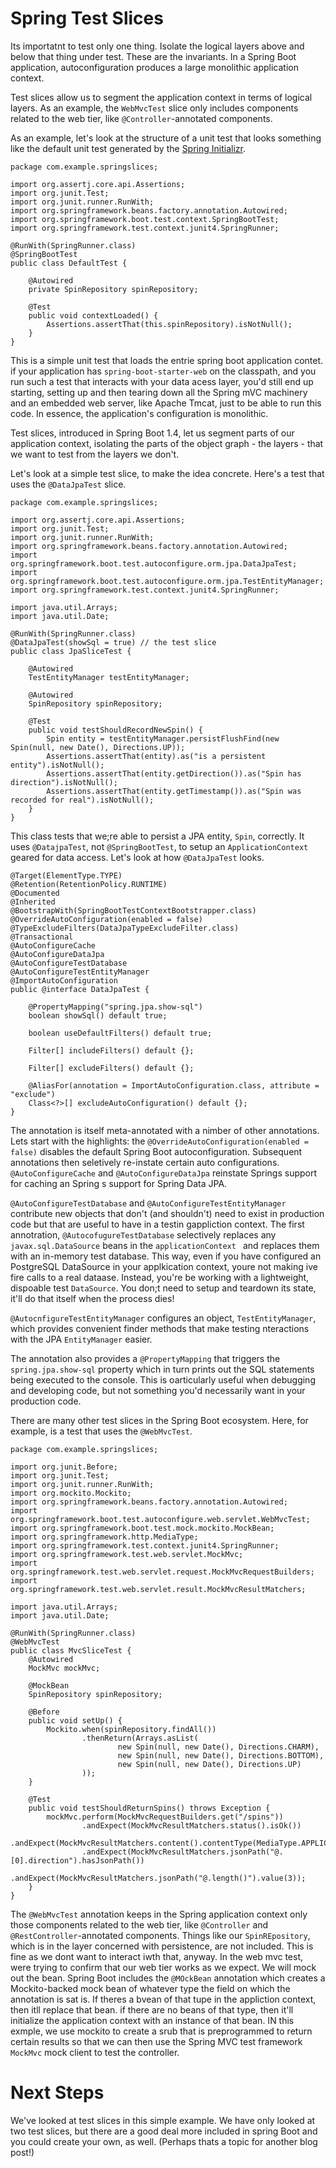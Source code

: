 # Spring Test Slices

Its importatnt to test only one thing. Isolate the logical layers above and below that thing under test. These are the invariants. In a Spring Boot application, autoconfiguration produces a large monolithic application context. 

Test slices allow us to segment the application context in terms of logical layers. As an example, the `WebMvcTest` slice only includes components related to the web tier, like `@Controller`-annotated components.

As an example, let's look at the structure of a unit test that looks something like the default unit test generated by the [Spring Initializr](http://start.spring.io). 

```
package com.example.springslices;

import org.assertj.core.api.Assertions;
import org.junit.Test;
import org.junit.runner.RunWith;
import org.springframework.beans.factory.annotation.Autowired;
import org.springframework.boot.test.context.SpringBootTest;
import org.springframework.test.context.junit4.SpringRunner;

@RunWith(SpringRunner.class)
@SpringBootTest
public class DefaultTest {

    @Autowired
    private SpinRepository spinRepository;

    @Test
    public void contextLoaded() {
        Assertions.assertThat(this.spinRepository).isNotNull();
    }
}
```

This is a simple unit test that loads the entrie spring boot application contet. if your application has `spring-boot-starter-web` on the classpath, and you run such a test that interacts with your data acess layer, you'd still end up starting, setting up and then tearing down all the Spring mVC machinery and an embedded web server, like Apache Tmcat, just to be able to run this code. In essence, the application's configuration is monolithic.

Test slices, introduced in Spring Boot 1.4, let us segment parts of our application context, isolating the parts of the object graph - the layers - that we want to test from the layers we don't. 

Let's look at a simple test slice, to make the idea concrete. Here's a test that uses the `@DataJpaTest` slice.

```
package com.example.springslices;

import org.assertj.core.api.Assertions;
import org.junit.Test;
import org.junit.runner.RunWith;
import org.springframework.beans.factory.annotation.Autowired;
import org.springframework.boot.test.autoconfigure.orm.jpa.DataJpaTest;
import org.springframework.boot.test.autoconfigure.orm.jpa.TestEntityManager;
import org.springframework.test.context.junit4.SpringRunner;

import java.util.Arrays;
import java.util.Date;

@RunWith(SpringRunner.class)
@DataJpaTest(showSql = true) // the test slice
public class JpaSliceTest {

    @Autowired
    TestEntityManager testEntityManager;

    @Autowired
    SpinRepository spinRepository;

    @Test
    public void testShouldRecordNewSpin() {
        Spin entity = testEntityManager.persistFlushFind(new Spin(null, new Date(), Directions.UP));
        Assertions.assertThat(entity).as("is a persistent entity").isNotNull();
        Assertions.assertThat(entity.getDirection()).as("Spin has direction").isNotNull();
        Assertions.assertThat(entity.getTimestamp()).as("Spin was recorded for real").isNotNull();
    }
}
```

This class tests that we;re able to persist a JPA entity, `Spin`, correctly. It uses `@DatajpaTest`, not `@SpringBootTest`, to setup an `ApplicationContext` geared for data access. Let's look at how `@DataJpaTest` looks. 

```
@Target(ElementType.TYPE)
@Retention(RetentionPolicy.RUNTIME)
@Documented
@Inherited
@BootstrapWith(SpringBootTestContextBootstrapper.class)
@OverrideAutoConfiguration(enabled = false)
@TypeExcludeFilters(DataJpaTypeExcludeFilter.class)
@Transactional
@AutoConfigureCache
@AutoConfigureDataJpa
@AutoConfigureTestDatabase
@AutoConfigureTestEntityManager
@ImportAutoConfiguration
public @interface DataJpaTest {

	@PropertyMapping("spring.jpa.show-sql")
	boolean showSql() default true;

	boolean useDefaultFilters() default true; 
	
    Filter[] includeFilters() default {};

	Filter[] excludeFilters() default {};
    
	@AliasFor(annotation = ImportAutoConfiguration.class, attribute = "exclude")
	Class<?>[] excludeAutoConfiguration() default {};
}
```

The annotation is itself meta-annotated with a nimber of other annotations. Lets start with the highlights: the `@OverrideAutoConfiguration(enabled = false)` disables the default Spring Boot autoconfiguration. Subsequent annotations then seletively re-instate certain auto configurations. `@AutoConfigureCache` and `@AutoConfigureDataJpa` reinstate Springs support for caching an Spring s support for Spring Data JPA. 

`@AutoConfigureTestDatabase` and `@AutoConfigureTestEntityManager` contribute new objects that don't (and shouldn't) need to exist in production code but that are useful to have in a testin gappliction context. The first annotration, `@AutocofugureTestDatabase` selectively replaces any `javax.sql.DataSource` beans in the `applicationContext ` and replaces them with an in-memory test database. This way, even if you have configured an PostgreSQL DataSource in your applkication context, youre not making ive fire calls to a real dataase. Instead, you're be working with a lightweight, dispoable test `DataSource`. You don;t need to setup and teardown its state, it'll do that itself when the process dies! 

`@AutocnfigureTestEntityManager` configures an object, `TestEntityManager`, which provides convenient finder methods that make testing nteractions with the JPA `EntityManager` easier. 

The annotation also provides a `@PropertyMapping` that triggers the `spring.jpa.show-sql` property which in turn prints out the SQL statements being executed to the console. This is oarticularly useful when debugging and developing code, but not something you'd necessarily want in your production code. 

There are many other test slices in the Spring Boot ecosystem. Here, for example, is a test that uses the `@WebMvcTest`. 

```
package com.example.springslices;

import org.junit.Before;
import org.junit.Test;
import org.junit.runner.RunWith;
import org.mockito.Mockito;
import org.springframework.beans.factory.annotation.Autowired;
import org.springframework.boot.test.autoconfigure.web.servlet.WebMvcTest;
import org.springframework.boot.test.mock.mockito.MockBean;
import org.springframework.http.MediaType;
import org.springframework.test.context.junit4.SpringRunner;
import org.springframework.test.web.servlet.MockMvc;
import org.springframework.test.web.servlet.request.MockMvcRequestBuilders;
import org.springframework.test.web.servlet.result.MockMvcResultMatchers;

import java.util.Arrays;
import java.util.Date;

@RunWith(SpringRunner.class)
@WebMvcTest
public class MvcSliceTest {
    @Autowired
    MockMvc mockMvc;

    @MockBean
    SpinRepository spinRepository;

    @Before
    public void setUp() {
        Mockito.when(spinRepository.findAll())
                .thenReturn(Arrays.asList(
                        new Spin(null, new Date(), Directions.CHARM),
                        new Spin(null, new Date(), Directions.BOTTOM),
                        new Spin(null, new Date(), Directions.UP)
                ));
    }

    @Test
    public void testShouldReturnSpins() throws Exception {
        mockMvc.perform(MockMvcRequestBuilders.get("/spins"))
                .andExpect(MockMvcResultMatchers.status().isOk())
                .andExpect(MockMvcResultMatchers.content().contentType(MediaType.APPLICATION_JSON_UTF8_VALUE))
                .andExpect(MockMvcResultMatchers.jsonPath("@.[0].direction").hasJsonPath())
                .andExpect(MockMvcResultMatchers.jsonPath("@.length()").value(3));
    }
}

```

The `@WebMvcTest` annotation keeps in the Spring application context only those components related to the web tier, like `@Controller` and `@RestController`-annotated components. Things like our `SpinREpository`, which is in the layer concerned with persistence, are not included. This is fine as we dont want to interact iwth that, anyway. In the web mvc test, were trying to confirm that our web tier works as we expect. We will mock out the bean. Spring Boot includes the `@MOckBean` annotation which creates a Mockito-backed mock bean of whatever type the field on which the annotation is sat is. If theres a bvean of that tupe in the appliction context, then itll replace that bean. if there are no beans of that type, then it'll initialize the application context with an instance of that bean. IN this exmple, we use mockito to create a srub that is preprogrammed to return certain results so that we can then use the Spring MVC test framework `MockMvc` mock client to test the controller.

# Next Steps
We've looked at test slices in this simple example. We have only looked at two test slices, but there are a good deal more included in spring Boot and you could create your own, as well. (Perhaps thats a topic for another blog post!)

